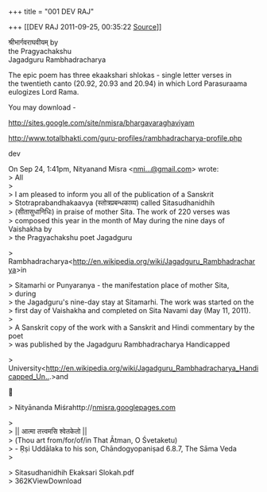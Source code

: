 +++
title = "001 DEV RAJ"

+++
[[DEV RAJ	2011-09-25, 00:35:22 [Source](https://groups.google.com/g/samskrita/c/bfUFvZ3-8DM)]]



श्रीभार्गवराघवीयम् by  
the Pragyachakshu  
Jagadguru Rambhadracharya

The epic poem has three ekaakshari shlokas - single letter verses in  
the twentieth canto (20.92, 20.93 and 20.94) in which Lord Parasuraama  
eulogizes Lord Rama.

You may download -

<http://sites.google.com/site/nmisra/bhargavaraghaviyam>

<http://www.totalbhakti.com/guru-profiles/rambhadracharya-profile.php>

  
dev

  
On Sep 24, 1:41pm, Nityanand Misra \<[nmi...@gmail.com]()\> wrote:  
\> All  
\>  
\> I am pleased to inform you all of the publication of a Sanskrit  
\> Stotraprabandhakaavya (स्तोत्रप्रबन्धकाव्य) called Sitasudhanidhih  
\> (सीतासुधानिधिः) in praise of mother Sita. The work of 220 verses was  
\> composed this year in the month of May during the nine days of Vaishakha by  
\> the Pragyachakshu poet Jagadguru  

\> Rambhadracharya\<<http://en.wikipedia.org/wiki/Jagadguru_Rambhadracharya>\>in

  
\> Sitamarhi or Punyaranya - the manifestation place of mother Sita,  
\> during  
\> the Jagadguru's nine-day stay at Sitamarhi. The work was started on the  
\> first day of Vaishakha and completed on Sita Navami day (May 11, 2011).  
\>  
\> A Sanskrit copy of the work with a Sanskrit and Hindi commentary by the poet  
\> was published by the Jagadguru Rambhadracharya Handicapped  

\> University\<<http://en.wikipedia.org/wiki/Jagadguru_Rambhadracharya_Handicapped_Un..>.>and



\> Nityānanda Miśrahttp://[nmisra.googlepages.com](http://nmisra.googlepages.com)

  
\>  
\> \|\| आत्मा तत्त्वमसि श्वेतकेतो \|\|  
\> (Thou art from/for/of/in That Ātman, O Śvetaketu)  
\>   - Ṛṣi Uddālaka to his son, Chāndogyopaniṣad 6.8.7, The Sāma Veda  
\>  

\> Sitasudhanidhih Ekaksari Slokah.pdf  
\> 362KViewDownload

